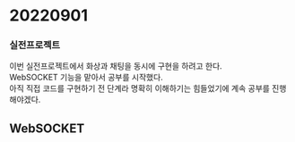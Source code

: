 # 20220901

### 실전프로젝트

이번 실전프로젝트에서 화상과 채팅을 동시에 구현을 하려고 한다.   
WebSOCKET 기능을 맡아서 공부를 시작했다.   
아직 직접 코드를 구현하기 전 단계라 명확히 이해하기는 힘들었기에 계속 공부를 진행해야겠다.

## WebSOCKET